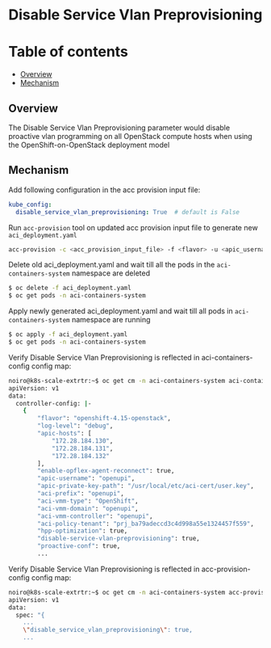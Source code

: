 # Disable Service Vlan Preprovisioning

# Table of contents

* [Overview](#overview)
* [Mechanism](#mechanism)  


## Overview

The Disable Service Vlan Preprovisioning parameter would disable proactive vlan programming on all OpenStack compute hosts when using the OpenShift-on-OpenStack deployment model


## Mechanism

Add following configuration in the acc provision input file:
```yaml
kube_config:
  disable_service_vlan_preprovisioning: True  # default is False
```

Run `acc-provision` tool on updated acc provision input file to generate new `aci_deployment.yaml`
```sh
acc-provision -c <acc_provision_input_file> -f <flavor> -u <apic_username> -p <apic_password> -o aci_deployment.yaml
```

Delete old aci_deployment.yaml and wait till all the pods in the `aci-containers-system` namespace are deleted
```sh
$ oc delete -f aci_deployment.yaml
$ oc get pods -n aci-containers-system
```

Apply newly generated aci_deployment.yaml and wait till all pods in `aci-containers-system` namespace are running
```sh
$ oc apply -f aci_deployment.yaml
$ oc get pods -n aci-containers-system
```

Verify Disable Service Vlan Preprovisioning is reflected in aci-containers-config config map:

```sh
noiro@k8s-scale-extrtr:~$ oc get cm -n aci-containers-system aci-containers-config -oyaml | less
apiVersion: v1
data:
  controller-config: |-
    {
        "flavor": "openshift-4.15-openstack",
        "log-level": "debug",
        "apic-hosts": [
            "172.28.184.130",
            "172.28.184.131",
            "172.28.184.132"
        ],
        "enable-opflex-agent-reconnect": true,
        "apic-username": "openupi",
        "apic-private-key-path": "/usr/local/etc/aci-cert/user.key",
        "aci-prefix": "openupi",
        "aci-vmm-type": "OpenShift",
        "aci-vmm-domain": "openupi",
        "aci-vmm-controller": "openupi",
        "aci-policy-tenant": "prj_ba79adeccd3c4d998a55e1324457f559",
        "hpp-optimization": true,
        "disable-service-vlan-preprovisioning": true,
        "proactive-conf": true,
        ...
```

Verify Disable Service Vlan Preprovisioning is reflected in acc-provision-config config map:

```sh
noiro@k8s-scale-extrtr:~$ oc get cm -n aci-containers-system acc-provision-config -oyaml | less
apiVersion: v1
data:
  spec: "{
    ...
    \"disable_service_vlan_preprovisioning\": true,
    ...
```

